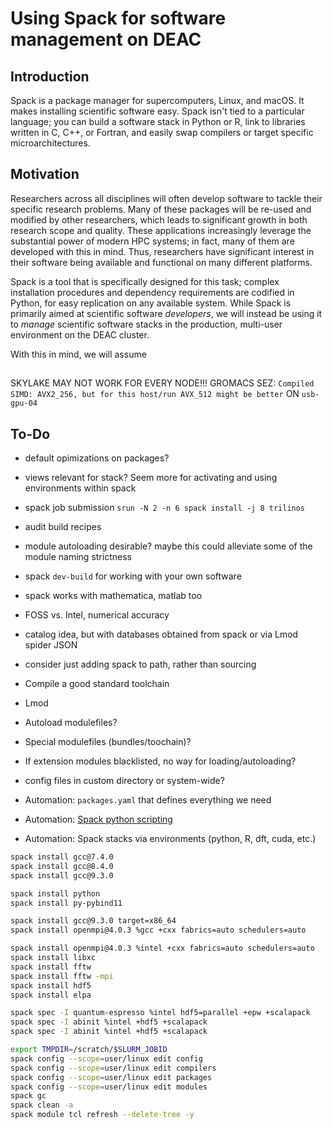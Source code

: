 # Using Spack for software management on DEAC


## Introduction

Spack is a package manager for supercomputers, Linux, and macOS. It makes
installing scientific software easy. Spack isn't tied to a particular language;
you can build a software stack in Python or R, link to libraries written in C,
C++, or Fortran, and easily swap compilers or target specific
microarchitectures.


## Motivation

Researchers across all disciplines will often develop software to tackle their
specific research problems. Many of these packages will be re-used and modified
by other researchers, which leads to significant growth in both research scope
and quality. These applications increasingly leverage the substantial power of
modern HPC systems; in fact, many of them are developed with this in mind. Thus,
researchers have significant interest in their software being available and
functional on many different platforms.

Spack is a tool that is specifically designed for this task; complex
installation procedures and dependency requirements are codified in Python, for
easy replication on any available system. While Spack is primarily aimed at
scientific software *developers*, we will instead be using it to *manage*
scientific software stacks in the production, multi-user environment on the DEAC
cluster.

With this in mind, we will assume


## 















SKYLAKE MAY NOT WORK FOR EVERY NODE!!! GROMACS SEZ:
`Compiled SIMD: AVX2_256, but for this host/run AVX_512 might be better`
ON `usb-gpu-04`


















## To-Do

* default opimizations on packages?
* views relevant for stack? Seem more for activating and using environments within spack
* spack job submission `srun -N 2 -n 6 spack install -j 8 trilinos`
* audit build recipes
* module autoloading desirable? maybe this could alleviate some of the module naming strictness
* spack `dev-build` for working with your own software
* spack works with mathematica, matlab too
* FOSS vs. Intel, numerical accuracy
* catalog idea, but with databases obtained from spack or via Lmod spider JSON
* consider just adding spack to path, rather than sourcing

* Compile a good standard toolchain

* Lmod
* Autoload modulefiles?
* Special modulefiles (bundles/toochain)?

* If extension modules blacklisted, no way for loading/autoloading?
* config files in custom directory or system-wide?
* Automation: `packages.yaml` that defines everything we need
* Automation: [Spack python scripting](https://spack-tutorial.readthedocs.io/en/latest/tutorial_spack_scripting.html)
* Automation: Spack stacks via environments (python, R, dft, cuda, etc.)


```sh
spack install gcc@7.4.0
spack install gcc@8.4.0
spack install gcc@9.3.0
```

```sh
spack install python
spack install py-pybind11
```

```sh
spack install gcc@9.3.0 target=x86_64
spack install openmpi@4.0.3 %gcc +cxx fabrics=auto schedulers=auto

spack install openmpi@4.0.3 %intel +cxx fabrics=auto schedulers=auto
spack install libxc
spack install fftw
spack install fftw -mpi
spack install hdf5
spack install elpa

spack spec -I quantum-espresso %intel hdf5=parallel +epw +scalapack
spack spec -I abinit %intel +hdf5 +scalapack
spack spec -I abinit %intel +hdf5 +scalapack

```

```sh
export TMPDIR=/scratch/$SLURM_JOBID
spack config --scope=user/linux edit config
spack config --scope=user/linux edit compilers
spack config --scope=user/linux edit packages
spack config --scope=user/linux edit modules
spack gc
spack clean -a
spack module tcl refresh --delete-tree -y
```
